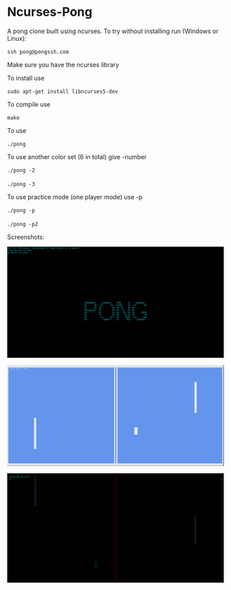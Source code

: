# Ncurses-Pong

A pong clone built using ncurses. To try without installing run (Windows or Linux): 
    
    ssh pong@pongssh.com

Make sure you have the ncurses library

To install use

    sudo apt-get install libncurses5-dev 
    
To compile use 

    make

To use

    ./pong

To use another color set (6 in total) give -number

    ./pong -2 

    ./pong -3

To use practice mode (one player mode) use -p

    ./pong -p

    ./pong -p2

Screenshots:

![Image1](images/image1.png)

![Image1](images/image3.png)

![Image1](images/image2.png)
